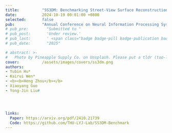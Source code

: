 ```yaml
---
title:          "SS3DM: Benchmarking Street-View Surface Reconstruction with a Synthetic 3D Mesh Dataset"
date:           2024-10-19 00:01:00 +0800
selected:       false
pub:            "Annual Conference on Neural Information Processing Systems (NeurIPS)"
# pub_pre:        "Submitted to "
# pub_post:       'Under review.'
# pub_last:       ' <span class="badge badge-pill badge-publication badge-success">Spotlight</span>'
# pub_date:       "2025"

# abstract: >-
#   Photo by Pineapple Supply Co. on Unsplash. Please put a tldr (too-long-didnt-read, 1~2 sentences) of your publication here. It is not recommended to put the actual abstract here because it is usually too long to fit in. $\LaTeX$ is supported. $a=b+c$.
cover:          /assets/images/covers/ss3dm.png
authors: 
- Yubin Hu*
- Kairui Wen*
- <b><b>Heng Zhou</b></b>
- Xiaoyang Guo
- Yong-Jin Liu#




links:
  Paper: https://arxiv.org/pdf/2410.21739
  Code: https://github.com/THU-LYJ-Lab/SS3DM-Benchmark
---
```

